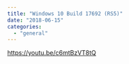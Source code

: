 ```yaml
---
title: "Windows 10 Build 17692 (RS5)"
date: "2018-06-15"
categories: 
  - "general"
---
```


https://youtu.be/c6mtBzVT8tQ
